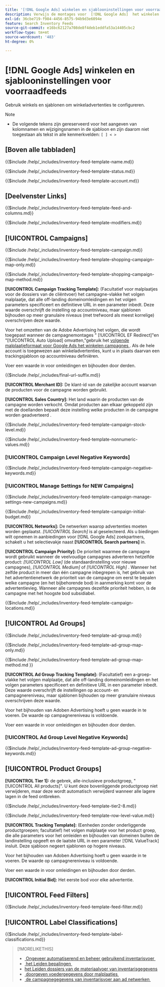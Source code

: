 ```yaml
---
title: '[!DNL Google Ads] winkelen en sjablooninstellingen voor voorraadfeeds'
description: Verwijs de montages voor  [!DNL Google Ads]  het winkelen en malplaatjes voor inventarisvoer.
exl-id: 36cbe719-f984-4456-8575-94b9d3e6094e
feature: Search Inventory Feeds
source-git-commit: e16bc62127a708de8f4deb1eddfa53a14405cbc2
workflow-type: tm+mt
source-wordcount: '483'
ht-degree: 0%

---
```


# [!DNL Google Ads] winkelen en sjablooninstellingen voor voorraadfeeds

Gebruik winkels en sjablonen om winkeladvertenties te configureren.

>[!NOTE]
>
>* De volgende tekens zijn gereserveerd voor het aangeven van kolomnamen en wijzigingsnamen in de sjabloon en zijn daarom niet toegestaan als tekst in alle kenmerkvelden: `[ ] < > `

## \[Boven alle tabbladen\]

<!-- **Template Name:** -->

{{$include /help/_includes/inventory-feed-template-name.md}}

<!-- **Status:** -->

{{$include /help/_includes/inventory-feed-template-status.md}}

<!-- **Account:** -->

{{$include /help/_includes/inventory-feed-template-account.md}}

## \[Deelvenster Links\]

<!-- **[!UICONTROL Feed &amp; Columns]:** -->

{{$include /help/_includes/inventory-feed-template-feed-and-columns.md}}

<!-- **[!UICONTROL Modifiers]:** -->

{{$include /help/_includes/inventory-feed-template-modifiers.md}}

## [!UICONTROL Campaigns]

<!-- **[!UICONTROL Campaign]:** -->

{{$include /help/_includes/inventory-feed-template-campaign.md}}

<!-- **[!UICONTROL Campaign Map Only]:** -->

{{$include /help/_includes/inventory-feed-template-shopping-campaign-map-only.md}}

<!-- **[!UICONTROL Campaign Map Method]:** -->

{{$include /help/_includes/inventory-feed-template-shopping-campaign-map-method.md}}

**[!UICONTROL Campaign Tracking Template]:** (Facultatief voor malplaatjes voor de dossiers van de cliëntvoer) het campagne-vlakke het volgen malplaatje, dat alle off-landing domeinomleidingen en het volgen parameters specificeert en definitieve URL in een parameter inbedt. Deze waarde overschrijft de instelling op accountniveau, maar sjablonen bijhouden op meer granulaire niveaus (met trefwoord als meest korrelige) overschrijven deze waarde.

Voor het omzetten van de Adobe Advertising het volgen, die wordt toegepast wanneer de campagnemontages &quot; [!UICONTROL EF Redirect]&quot;en &quot;[!UICONTROL Auto Upload] omvatten,&quot;gebruik het [&#x200B; volgende malplaatjeformaat voor Google Ads het winkelen campagnes &#x200B;](/help/search-social-commerce/tracking/formats-click-tracking-google.md). Als de hele account is toegewezen aan winkeladvertenties, kunt u in plaats daarvan een trackingsjabloon op accountniveau definiëren.

Voer een waarde in voor omleidingen en bijhouden door derden.

<!-- **[!UICONTROL Campaign Final URL Suffix]:** -->

{{$include /help/_includes/final-url-suffix.md}}

**[!UICONTROL Merchant ID]:** De klant-id van de zakelijke account waarvan de producten voor de campagne worden gebruikt.

**[!UICONTROL Sales Country]:** Het land waarin de producten van de campagne worden verkocht. Omdat producten aan elkaar gekoppeld zijn
met de doellanden bepaalt deze instelling welke producten in de campagne worden geadverteerd .

<!-- **[!UICONTROL Stock Level]:** -->

{{$include /help/_includes/inventory-feed-template-campaign-stock-level.md}}

<!-- **[!UICONTROL This column has non-numeric values]:** -->

{{$include /help/_includes/inventory-feed-template-nonnumeric-values.md}}

### [!UICONTROL Campaign Level Negative Keywords]

{{$include /help/_includes/inventory-feed-template-campaign-negative-keywords.md}}

### [!UICONTROL Manage Settings for NEW Campaigns]

<!-- Flag/check box **[!UICONTROL Manage Settings for NEW Campaigns]:** -->

{{$include /help/_includes/inventory-feed-template-campaign-manage-settings-new-campaigns.md}}

<!-- **[!UICONTROL Initial Budget]:** -->

{{$include /help/_includes/inventory-feed-template-campaign-initial-budget.md}}

**[!UICONTROL Networks]:** De netwerken waarop advertenties moeten worden geplaatst. *[!UICONTROL Search]* is al geselecteerd. Als u biedingen wilt opnemen in aanbiedingen voor [!DNL Google Ads] zoekpartners, schakelt u het selectievakje naast **[!UICONTROL Search partners]** in.

**[!UICONTROL Campaign Priority]:** De prioriteit waarmee de campagne wordt gebruikt wanneer de veelvoudige campagnes adverteren
hetzelfde product: *[!UICONTROL Low]* (de standaardinstelling voor nieuwe campagnes), *[!UICONTROL Medium]* of *[!UICONTROL High]* . Wanneer het zelfde product in meer dan één campagne inbegrepen is, het gebruik van het advertentienetwerk
de prioriteit van de campagne om eerst te bepalen welke campagne (en het bijbehorende bod) in aanmerking komt voor de advertentievieg. Wanneer alle campagnes dezelfde prioriteit hebben, is de campagne met het hoogste bod subsidiabel.

<!-- **[!UICONTROL Locations]:** -->

{{$include /help/_includes/inventory-feed-template-campaign-locations.md}}

## [!UICONTROL Ad Groups]

<!-- **[!UICONTROL Ad Group]:** -->

{{$include /help/_includes/inventory-feed-template-ad-group.md}}

<!-- **[!UICONTROL Map Only]:** -->

{{$include /help/_includes/inventory-feed-template-ad-group-map-only.md}}

<!-- **[!UICONTROL Map Method]:** -->

{{$include /help/_includes/inventory-feed-template-ad-group-map-method.md }}

**[!UICONTROL Ad Group Tracking Template]:** (Facultatief) een a-groep-vlakke het volgen malplaatje, dat alle off-landing domeinomleidingen en het volgen parameters specificeert en definitieve URL in een parameter inbedt. Deze waarde overschrijft de instellingen op account- en campagnereniveau, maar sjablonen bijhouden op meer granulaire niveaus overschrijven deze waarde.

Voor het bijhouden van Adoben Advertising hoeft u geen waarde in te voeren. De waarde op campagnereniveau is voldoende.

Voer een waarde in voor omleidingen en bijhouden door derden.

### [!UICONTROL Ad Group Level Negative Keywords]

{{$include /help/_includes/inventory-feed-template-ad-group-negative-keywords.md}}

## [!UICONTROL Product Groups]

**[!UICONTROL Tier 1]:** de gebrek, alle-inclusieve productgroep, &quot;[!UICONTROL All products]&quot;. U kunt deze bovenliggende productgroep niet verwijderen, maar deze wordt automatisch verwijderd wanneer alle lagere lagen in de feed ontbreken.

<!-- **[!UICONTROL Tier 2 - Tier 8]:** -->

{{$include /help/_includes/inventory-feed-template-tier2-8.md}}

<!-- **[!UICONTROL Row Level Value]:** -->

{{$include /help/_includes/inventory-feed-template-row-level-value.md}}

**[!UICONTROL Tracking Template]:** (Eenheden zonder onderliggende productgroepen; facultatief) het volgen malplaatje voor het product
groep, die alle parameters voor het omleiden en bijhouden van domeinen buiten de landinstelling opgeeft en de laatste URL in een parameter [!DNL ValueTrack] insluit. Deze sjabloon negeert sjablonen op hogere niveaus.

Voor het bijhouden van Adoben Advertising hoeft u geen waarde in te voeren. De waarde op campagnereniveau is voldoende.

Voer een waarde in voor omleidingen en bijhouden door derden.

**[!UICONTROL Initial Bid]:** Het eerste bod voor elke advertentie.

## [!UICONTROL Feed Filters]

<!-- **\[Feed Filter\]:** -->

{{$include /help/_includes/inventory-feed-template-feed-filter.md}}

## [!UICONTROL Label Classifications]

<!-- **\[Component\] [!UICONTROL Label Classifications] &gt; `[Label Classification and Value`]:** -->

{{$include /help/_includes/inventory-feed-template-label-classifications.md}}

>[!MORELIKETHIS]
>
>* [&#x200B; Ongeveer automatiserend en beheer gebruikend inventarisvoer &#x200B;](../inventory-feeds-about.md)
>* [&#x200B; het Leiden bepalingen &#x200B;](../modifiers-manage.md)
>* [&#x200B; het Leiden dossiers van de materiaalvoer van inventarisgegevens &#x200B;](/help/search-social-commerce/campaign-management/inventory-feeds/feed-files-manage.md)
>* [&#x200B; doorgeven voedergegevens door malplaatjes &#x200B;](../feed-data-propagate.md)
>* [&#x200B; de campagnegegevens van inventarisvoer aan ad netwerken &#x200B;](../propagated-data-post.md)
